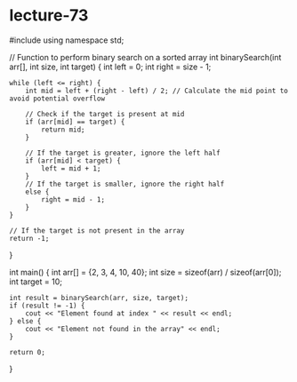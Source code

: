 # lecture-73
#include <iostream>
using namespace std;

// Function to perform binary search on a sorted array
int binarySearch(int arr[], int size, int target) {
    int left = 0;
    int right = size - 1;
    
    while (left <= right) {
        int mid = left + (right - left) / 2; // Calculate the mid point to avoid potential overflow

        // Check if the target is present at mid
        if (arr[mid] == target) {
            return mid;
        }

        // If the target is greater, ignore the left half
        if (arr[mid] < target) {
            left = mid + 1;
        }
        // If the target is smaller, ignore the right half
        else {
            right = mid - 1;
        }
    }

    // If the target is not present in the array
    return -1;
}

int main() {
    int arr[] = {2, 3, 4, 10, 40};
    int size = sizeof(arr) / sizeof(arr[0]);
    int target = 10;
    
    int result = binarySearch(arr, size, target);
    if (result != -1) {
        cout << "Element found at index " << result << endl;
    } else {
        cout << "Element not found in the array" << endl;
    }
    
    return 0;
}
